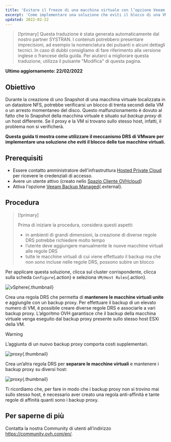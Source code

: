 ```yaml
---
title: 'Evitare il freeze di una macchina virtuale con l’opzione Veeam Managed Backup'
excerpt: 'Come implementare una soluzione che eviti il blocco di una VM con il meccanismo DRS di VMware'
updated: 2022-02-22
---
```


> [!primary]
> Questa traduzione è stata generata automaticamente dal nostro partner SYSTRAN. I contenuti potrebbero presentare imprecisioni, ad esempio la nomenclatura dei pulsanti o alcuni dettagli tecnici. In caso di dubbi consigliamo di fare riferimento alla versione inglese o francese della guida. Per aiutarci a migliorare questa traduzione, utilizza il pulsante "Modifica" di questa pagina.
>

**Ultimo aggiornamento: 22/02/2022**

## Obiettivo

Durante la creazione di uno Snapshot di una macchina virtuale localizzata in un datastore NFS, potrebbe verificarsi un blocco di trenta secondi della VM o un arresto momentaneo del disco. Questo malfunzionamento è dovuto al fatto che lo Snapshot della macchina virtuale è situato sul <i>backup proxy</i> di un host differente. Se il proxy e la VM si trovano sullo stesso host, infatti, il problema non si verificherà.

**Questa guida ti mostra come utilizzare il meccanismo DRS di VMware per implementare una soluzione che eviti il blocco delle tue macchine virtuali.**

## Prerequisiti

- Essere contatto amministratore dell'infrastruttura [Hosted Private Cloud](https://www.ovhcloud.com/it/enterprise/products/hosted-private-cloud/) per ricevere le credenziali di accesso.
- Avere un utente attivo (creato nello [Spazio Cliente OVHcloud](https://www.ovh.com/auth/?action=gotomanager&from=https://www.ovh.it/&ovhSubsidiary=it))
- Attiva l'opzione [Veeam Backup Managed](https://www.ovhcloud.com/it/enterprise/products/hosted-private-cloud/veeam-backup-managed/){.external}.

## Procedura

> [!primary]
>
> Prima di iniziare la procedura, considera questi aspetti:
>
> - in ambienti di grandi dimensioni, la creazione di diverse regole DRS potrebbe richiedere molto tempo
> - l’utente deve aggiungere manualmente le nuove macchine virtuali alle regole DRS
> - tutte le macchine virtuali di cui viene effettuato il backup ma che non sono incluse nelle regole DRS, possono subire un blocco 
>

Per applicare questa soluzione, clicca sul cluster corrispondente, clicca sulla scheda `Configure`{.action} e seleziona `VM/Host Rules`{.action}.

![vSphere](images/en01add.png){.thumbnail}

Crea una regola DRS che permetta di **mantenere le macchine virtuali unite** e aggiungile con un backup proxy. Per effettuare il backup di un elevato numero di VM, è possibile creare diverse regole DRS e associarle a vari backup proxy. L’algoritmo OVH garantisce che il backup della macchina virtuale venga eseguito dal backup proxy presente sullo stesso host ESXi della VM.

> [!warning]
>
> L’aggiunta di un nuovo backup proxy comporta costi supplementari.
>

![proxy](images/en02proxy.png){.thumbnail}

Crea un’altra regola DRS per **separare le macchine virtuali** e mantenere i backup proxy su diversi host:

![proxy](images/en03proxy2.png){.thumbnail}

Ti ricordiamo che, per fare in modo che i backup proxy non si trovino mai sullo stesso host, è necessario aver creato una regola anti-affinità e tante regole di affinità quanti sono i backup proxy. 

## Per saperne di più

Contatta la nostra Community di utenti all’indirizzo <https://community.ovh.com/en/>.
